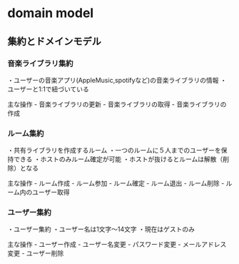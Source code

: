 # domain model

## 集約とドメインモデル

### 音楽ライブラリ集約
  ・ユーザーの音楽アプリ(AppleMusic,spotifyなど)の音楽ライブラリの情報
  ・ユーザーと1:1で紐づいている

  主な操作
    - 音楽ライブラリの更新
    - 音楽ライブラリの取得
    - 音楽ライブラリの作成

### ルーム集約
  ・共有ライブラリを作成するルーム
  ・一つのルームに５人までのユーザーを保持できる
  ・ホストのみルーム確定が可能
  ・ホストが抜けるとルームは解散（削除）となる

  主な操作
    - ルーム作成
    - ルーム参加
    - ルーム確定
    - ルーム退出
    - ルーム削除
    - ルーム内のユーザー取得

### ユーザー集約
  ・ユーザー集約
  ・ユーザー名は1文字〜14文字
  ・現在はゲストのみ

  主な操作
    - ユーザー作成
    - ユーザー名変更
    - パスワード変更
    - メールアドレス変更
    - ユーザー削除


   